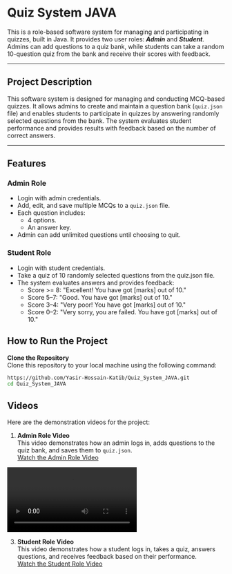 # Quiz System JAVA

This is a role-based software system for managing and participating in quizzes, built in Java. It provides two user roles: ***Admin*** and ***Student***. Admins can add questions to a quiz bank, while students can take a random 10-question quiz from the bank and receive their scores with feedback.

---

## Project Description

This software system is designed for managing and conducting MCQ-based quizzes. It allows admins to create and maintain a question bank (`quiz.json` file) and enables students to participate in quizzes by answering randomly selected questions from the bank. The system evaluates student performance and provides results with feedback based on the number of correct answers.

---

## Features

### Admin Role
- Login with admin credentials.
- Add, edit, and save multiple MCQs to a `quiz.json` file.
- Each question includes:
  - 4 options.
  - An answer key.
- Admin can add unlimited questions until choosing to quit.

### Student Role
- Login with student credentials.
- Take a quiz of 10 randomly selected questions from the quiz.json file.
- The system evaluates answers and provides feedback:
    - Score >= 8: "Excellent! You have got [marks] out of 10."
    - Score 5–7: "Good. You have got [marks] out of 10."
    - Score 3–4: "Very poor! You have got [marks] out of 10."
    - Score 0–2: "Very sorry, you are failed. You have got [marks] out of 10."
 
## How to Run the Project
 **Clone the Repository**  
   Clone this repository to your local machine using the following command:  
   ```bash
   https://github.com/Yasir-Hossain-Katib/Quiz_System_JAVA.git
   cd Quiz_System_JAVA
  ```

## Videos 

 Here are the demonstration videos for the project:

 1. **Admin Role Video**  
   This video demonstrates how an admin logs in, adds questions to the quiz bank, and saves them to `quiz.json`.  
   [Watch the Admin Role Video](Videos/Admin.mkv)

<video src="Videos/Admin.mkv" controls="controls" style="max-width: 100%; height: auto;">
as
</video>

 3. **Student Role Video**  
   This video demonstrates how a student logs in, takes a quiz, answers questions, and receives feedback based on their performance.  
   [Watch the Student Role Video](Videos/Student.mkv)


